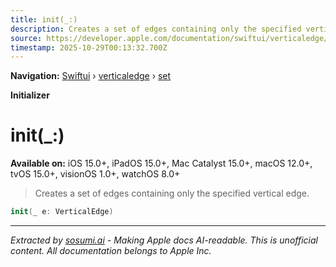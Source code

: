 ```yaml
---
title: init(_:)
description: Creates a set of edges containing only the specified vertical edge.
source: https://developer.apple.com/documentation/swiftui/verticaledge/set/init(_:)
timestamp: 2025-10-29T00:13:32.700Z
---
```


**Navigation:** [Swiftui](/documentation/swiftui) › [verticaledge](/documentation/swiftui/verticaledge) › [set](/documentation/swiftui/verticaledge/set)

**Initializer**

# init(_:)

**Available on:** iOS 15.0+, iPadOS 15.0+, Mac Catalyst 15.0+, macOS 12.0+, tvOS 15.0+, visionOS 1.0+, watchOS 8.0+

> Creates a set of edges containing only the specified vertical edge.

```swift
init(_ e: VerticalEdge)
```

---

*Extracted by [sosumi.ai](https://sosumi.ai) - Making Apple docs AI-readable.*
*This is unofficial content. All documentation belongs to Apple Inc.*
